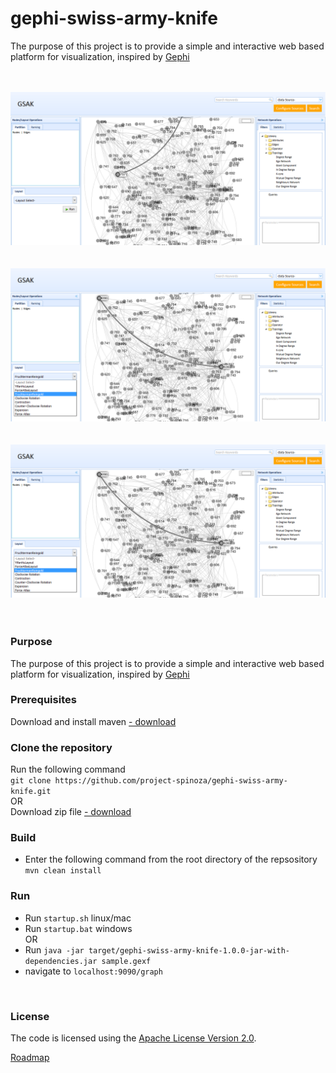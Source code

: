 # gephi-swiss-army-knife
The purpose of this project is to provide a simple and interactive web based platform for visualization, inspired by [Gephi](https://gephi.org/)<br>

<br/><br/>
![GSAK](screenshots/gsak-1.png)  <br/><br/><br/>
![GSAK](screenshots/gsak-2.png)  <br/><br/><br/>
![GSAK](screenshots/gsak-2.png)  <br/><br/><br/>

### Purpose
The purpose of this project is to provide a simple and interactive web based platform for visualization, inspired by [Gephi](https://gephi.org/)<br>

### Prerequisites
Download and install maven [- download](https://maven.apache.org/download.cgi)

### Clone the repository
Run the following command<br>
`git clone https://github.com/project-spinoza/gephi-swiss-army-knife.git`
<br>OR<br>
Download zip file [- download](https://github.com/project-spinoza/gephi-swiss-army-knife/archive/master.zip)

### Build
* Enter the following command from the root directory of the repsository<br>
  `mvn clean install`

### Run
* Run `startup.sh` linux/mac
* Run `startup.bat` windows
<br>OR<br>
* Run `java -jar target/gephi-swiss-army-knife-1.0.0-jar-with-dependencies.jar sample.gexf`
* navigate to `localhost:9090/graph`


<br>

### License
The code is licensed using the [Apache License Version 2.0](http://www.apache.org/licenses/LICENSE-2.0).


[Roadmap](https://github.com/project-spinoza/gephi-swiss-army-knife/wiki/Roadmap)
